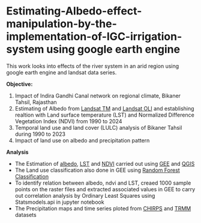 # Estimating-Albedo-effect-manipulation-by-the-implementation-of-IGC-irrigation-system using google earth engine
This work looks into effects of the river system in an arid region using google earth engine and landsat data series.


**Objective:**
1. Impact of Indira Gandhi Canal network on regional climate, Bikaner Tahsil, Rajasthan
2. Estimating of Albedo from [Landsat TM](https://developers.google.com/earth-engine/datasets/catalog/LANDSAT_LT05_C02_T1_L2) and [Landsat OLI](https://developers.google.com/earth-engine/datasets/catalog/LANDSAT_LC08_C02_T1_L2) and establishing realtion with Land surface temperature (LST) and Normalized Difference Vegetation Index (NDVI) from 1990 to 2024
3. Temporal land use and land cover (LULC) analysis of Bikaner Tahsil during 1990 to 2023
4. Impact of land use on albedo and precipitation pattern 

**Analysis**
- The Estimation of [albedo](https://ieeexplore.ieee.org/abstract/document/7976307), [LST](https://www.sciencedirect.com/science/article/pii/S2352938521002019) and [NDVI](https://www.researchgate.net/profile/Jan-Niklas-Schmid/publication/320708352_Using_Google_Earth_Engine_for_Landsat_NDVI_time_series_analysis_to_indicate_the_present_status_of_forest_stands/links/5d29201b458515c11c2ab18e/Using-Google-Earth-Engine-for-Landsat-NDVI-time-series-analysis-to-indicate-the-present-status-of-forest-stands.pdf) carried out using [GEE](https://earthengine.google.com/) and [QGIS](https://qgis.org/download/)
- The Land use classification also done in GEE using [Random Forest Classification](https://www.mdpi.com/2072-4292/14/11/2654) 
- To identify relation between albedo, ndvi and LST, creaed 1000 sample points on the raster files and extracted associated values in GEE to carry out correlation analysis by Ordinary Least Squares using Statsmodels.api in jupyter notebook
- The Precipitation maps and time series ploted from [CHIRPS](https://developers.google.com/earth-engine/datasets/catalog/UCSB-CHG_CHIRPS_PENTAD) and [TRMM](https://developers.google.com/earth-engine/datasets/catalog/TRMM_3B43V7) datasets
